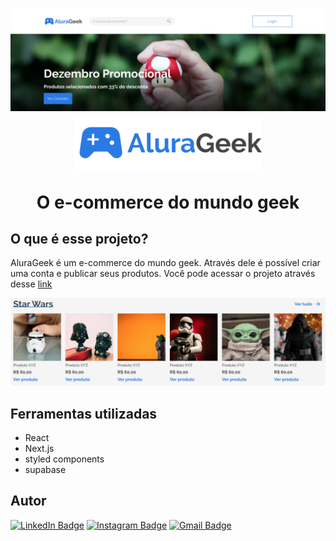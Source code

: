 <h1 align="center">
  <img src="./public/images/general/thumb.png" />
  <img width="300" src="./public/images/general/logo.svg" />
  <p style="margin-top: 15px font-size: 32px font-weight: 900">
    O e-commerce do mundo geek
  </p>
</h1>


<h2> O que é esse projeto? </h2>

<p> 
  AluraGeek é um e-commerce do mundo geek. Através dele é possível
  criar uma conta e publicar seus produtos. Você pode acessar o projeto
  através desse <a href="https://alura-geek-pink.vercel.app/">link</a>
</p>

<p align="center">
  <img src="./public/images/general/products-example.png"  />
</p>

 
<div>
  <h2>Ferramentas utilizadas</h2>
  <ul>
    <li>React</li>
    <li>Next.js</li>
    <li>styled components</li>
    <li>supabase</li>
  </ul>
</div>

## Autor

[![LinkedIn Badge](https://img.shields.io/badge/-@thiagofernandes.dev-FF084A?style=flat-square&labelColor=FF084A&logo=instagram&logoColor=white&link=https://www.linkedin.com/in/thiago-fernandes-front/)](https://www.linkedin.com/in/thiago-fernandes-front/)
[![Instagram Badge](https://img.shields.io/badge/-@thiagofernandes.dev-FF084A?style=flat-square&labelColor=FF084A&logo=instagram&logoColor=white&link=https://www.instagram.com/thiagofernades.dev/)](https://www.instagram.com/thiagofernades.dev/)
[![Gmail Badge](https://img.shields.io/badge/-thiagojfcarvalho@gmail.com-FF084A?style=flat-square&labelColor=FF084A&logo=gmail&logoColor=white&link=https://www.instagram.com/thiagofernades.dev/)](mailto:thiagojfcarvalho@gmail.com)
